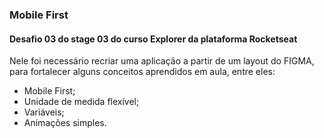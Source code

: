 ### Mobile First

#### Desafio 03 do stage 03 do curso Explorer da plataforma Rocketseat

Nele foi necessário recriar uma aplicação a partir de um layout do FIGMA, para fortalecer alguns conceitos aprendidos em aula, entre eles:

- Mobile First;
- Unidade de medida flexível;
- Variáveis;
- Animações simples.
